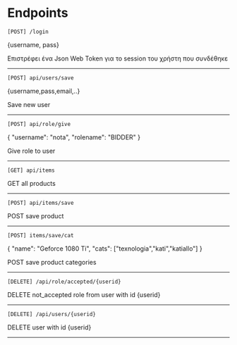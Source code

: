 

# Endpoints

`[POST] /login`

{username, pass}

Επιστρέφει ένα Json Web Token για το session του χρήστη που συνδέθηκε

________________

`[POST] api/users/save`

{username,pass,email,..}

Save new user
________________

`[POST] api/role/give`

{
    "username": "nota",
    "rolename": "BIDDER"
}

Give role to user
________________

`[GET] api/items`

GET all products

________________

`[POST] api/items/save`

POST save product

________________

`[POST] items/save/cat`

{
    "name": "Geforce 1080 Ti",
    "cats": ["texnologia","kati","katiallo"]
}


POST save product categories

________________

`[DELETE] /api/role/accepted/{userid}`

DELETE not_accepted role from user with id {userid}

________________

`[DELETE] /api/users/{userid}`

DELETE user with id {userid}

________________
